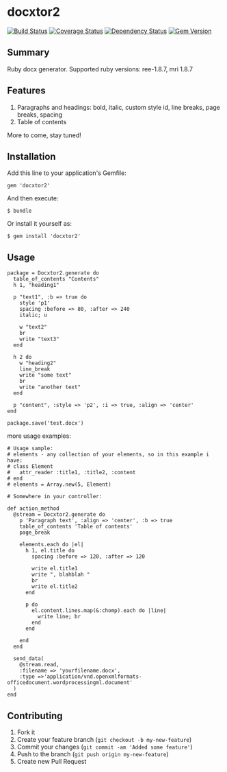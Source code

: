 docxtor2
========

[![Build Status](https://travis-ci.org/vyorkin/docxtor2.png?branch=master)](https://travis-ci.org/vyorkin/docxtor2)
[![Coverage Status](https://coveralls.io/repos/vyorkin/docxtor2/badge.png)](https://coveralls.io/r/vyorkin/docxtor2)
[![Dependency Status](https://gemnasium.com/vyorkin/docxtor2.png)](https://gemnasium.com/vyorkin/docxtor2)
[![Gem Version](http://stillmaintained.com/vyorkin/docxtor2.png)](http://stillmaintained.com/vyorkin/docxtor2)

## Summary

Ruby docx generator.
Supported ruby versions: ree-1.8.7, mri 1.8.7

## Features

1. Paragraphs and headings: bold, italic, custom style id, line breaks, page breaks, spacing
2. Table of contents

More to come, stay tuned!

## Installation

Add this line to your application's Gemfile:

    gem 'docxtor2'

And then execute:

    $ bundle

Or install it yourself as:

    $ gem install 'docxtor2'

## Usage

```
package = Docxtor2.generate do
  table_of_contents "Contents"
  h 1, "heading1"

  p "text1", :b => true do
    style 'p1'
    spacing :before => 80, :after => 240
    italic; u

    w "text2"
    br
    write "text3"
  end

  h 2 do
    w "heading2"
    line_break
    write "some text"
    br
    write "another text"
  end

  p "content", :style => 'p2', :i => true, :align => 'center'
end

package.save('test.docx')
```

more usage examples:

```
# Usage sample:
# elements - any collection of your elements, so in this example i have:
# class Element
#   attr_reader :title1, :title2, :content
# end
# elements = Array.new(5, Element)

# Somewhere in your controller:

def action_method
  @stream = Docxtor2.generate do
    p 'Paragraph text', :align => 'center', :b => true
    table_of_contents 'Table of contents'
    page_break
    
    elements.each do |el|
      h 1, el.title do
        spacing :before => 120, :after => 120
  
        write el.title1
        write ", blahblah "
        br
        write el.title2
      end
  
      p do
        el.content.lines.map(&:chomp).each do |line|
          write line; br
        end
      end
      
    end
  end
  
  send_data(
    @stream.read,
    :filename => 'yourfilename.docx',
    :type =>'application/vnd.openxmlformats-officedocument.wordprocessingml.document'
  )
end
```

## Contributing

1. Fork it
2. Create your feature branch (`git checkout -b my-new-feature`)
3. Commit your changes (`git commit -am 'Added some feature'`)
4. Push to the branch (`git push origin my-new-feature`)
5. Create new Pull Request

